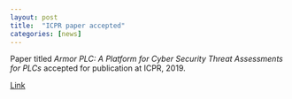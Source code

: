 ```yaml
---
layout: post
title:  "ICPR paper accepted"
categories: [news]
---
```

Paper titled _Armor PLC: A Platform for Cyber Security Threat Assessments for PLCs_ accepted for publication at ICPR, 2019.

[Link](https://doi.org/10.1016/j.promfg.2020.01.334)
